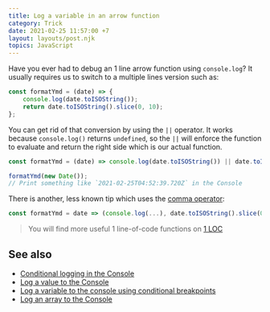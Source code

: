 ```yaml
---
title: Log a variable in an arrow function
category: Trick
date: 2021-02-25 11:57:00 +7
layout: layouts/post.njk
topics: JavaScript
---
```


Have you ever had to debug an 1 line arrow function using `console.log`? It usually requires us to switch to a multiple lines version such as:

```js
const formatYmd = (date) => {
    console.log(date.toISOString());
    return date.toISOString().slice(0, 10);
};
```

You can get rid of that conversion by using the `||` operator. It works because `console.log()` returns `undefined`, so the `||` will enforce the function to evaluate and return the right side which is our actual function.

```js
const formatYmd = (date) => console.log(date.toISOString()) || date.toISOString().slice(0, 10);

formatYmd(new Date());
// Print something like `2021-02-25T04:52:39.720Z` in the Console
```

There is another, less known tip which uses the [comma operator](/shorten-codes-with-the-comma-operator):

```js
const formatYmd = date => (console.log(...), date.toISOString().slice(0, 10));
```

> You will find more useful 1 line-of-code functions on [1 LOC](https://1loc.dev)

## See also

-   [Conditional logging in the Console](/conditional-logging-in-the-console)
-   [Log a value to the Console](/log-a-value-to-the-console)
-   [Log a variable to the console using conditional breakpoints](/log-a-variable-to-the-console-using-conditional-breakpoints)
-   [Log an array to the Console](/log-an-array-to-the-console)
